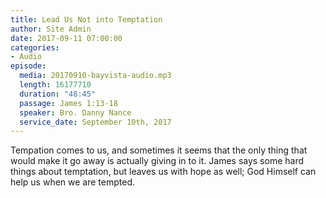 ```yaml
---
title: Lead Us Not into Temptation
author: Site Admin
date: 2017-09-11 07:00:00
categories:
- Audio
episode:
  media: 20170910-bayvista-audio.mp3
  length: 16177710
  duration: "48:45"
  passage: James 1:13-18
  speaker: Bro. Danny Nance
  service_date: September 10th, 2017
---
```

Tempation comes to us, and sometimes it seems that the only thing that would make it go away is actually giving in to it. James says some hard things about temptation, but leaves us with hope as well; God Himself can help us when we are tempted.